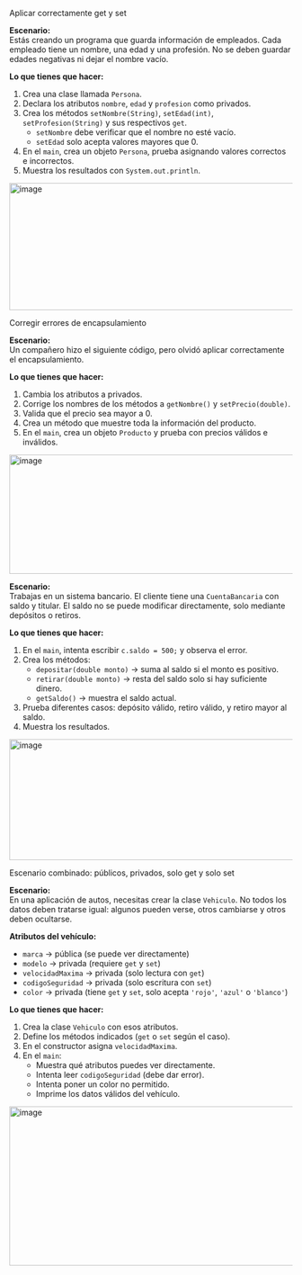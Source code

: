 

Aplicar correctamente get y set

**Escenario:**  
Estás creando un programa que guarda información de empleados. Cada empleado tiene un nombre, una edad y una profesión. No se deben guardar edades negativas ni dejar el nombre vacío.

**Lo que tienes que hacer:**
1. Crea una clase llamada `Persona`.  
2. Declara los atributos `nombre`, `edad` y `profesion` como privados.  
3. Crea los métodos `setNombre(String)`, `setEdad(int)`, `setProfesion(String)` y sus respectivos `get`.  
   - `setNombre` debe verificar que el nombre no esté vacío.  
   - `setEdad` solo acepta valores mayores que 0.  
4. En el `main`, crea un objeto `Persona`, prueba asignando valores correctos e incorrectos.  
5. Muestra los resultados con `System.out.println`.
<img width="576" height="226" alt="image" src="https://github.com/user-attachments/assets/b97ab320-93b2-4fff-bf25-4d03d374bf60" />


Corregir errores de encapsulamiento

**Escenario:**  
Un compañero hizo el siguiente código, pero olvidó aplicar correctamente el encapsulamiento.

**Lo que tienes que hacer:**
1. Cambia los atributos a privados.  
2. Corrige los nombres de los métodos a `getNombre()` y `setPrecio(double)`.  
3. Valida que el precio sea mayor a 0.  
4. Crea un método que muestre toda la información del producto.  
5. En el `main`, crea un objeto `Producto` y prueba con precios válidos e inválidos.

<img width="576" height="212" alt="image" src="https://github.com/user-attachments/assets/61be309f-9395-43e9-aaef-56d306a9d92c" />


**Escenario:**  
Trabajas en un sistema bancario. El cliente tiene una `CuentaBancaria` con saldo y titular. El saldo no se puede modificar directamente, solo mediante depósitos o retiros.

**Lo que tienes que hacer:**
1. En el `main`, intenta escribir `c.saldo = 500;` y observa el error.  
2. Crea los métodos:  
   - `depositar(double monto)` → suma al saldo si el monto es positivo.  
   - `retirar(double monto)` → resta del saldo solo si hay suficiente dinero.  
   - `getSaldo()` → muestra el saldo actual.  
3. Prueba diferentes casos: depósito válido, retiro válido, y retiro mayor al saldo.  
4. Muestra los resultados.

<img width="576" height="215" alt="image" src="https://github.com/user-attachments/assets/819e990a-d05f-42cc-a82e-f884a13d0796" />

Escenario combinado: públicos, privados, solo get y solo set

**Escenario:**  
En una aplicación de autos, necesitas crear la clase `Vehiculo`. No todos los datos deben tratarse igual: algunos pueden verse, otros cambiarse y otros deben ocultarse.

**Atributos del vehículo:**
- `marca` → pública (se puede ver directamente)  
- `modelo` → privada (requiere `get` y `set`)  
- `velocidadMaxima` → privada (solo lectura con `get`)  
- `codigoSeguridad` → privada (solo escritura con `set`)  
- `color` → privada (tiene `get` y `set`, solo acepta `'rojo'`, `'azul'` o `'blanco'`)

**Lo que tienes que hacer:**
1. Crea la clase `Vehiculo` con esos atributos.  
2. Define los métodos indicados (`get` o `set` según el caso).  
3. En el constructor asigna `velocidadMaxima`.  
4. En el `main`:  
   - Muestra qué atributos puedes ver directamente.  
   - Intenta leer `codigoSeguridad` (debe dar error).  
   - Intenta poner un color no permitido.  
   - Imprime los datos válidos del vehículo.

<img width="537" height="283" alt="image" src="https://github.com/user-attachments/assets/d3e867da-e7bd-4187-ab4a-f4808936a30f" />
